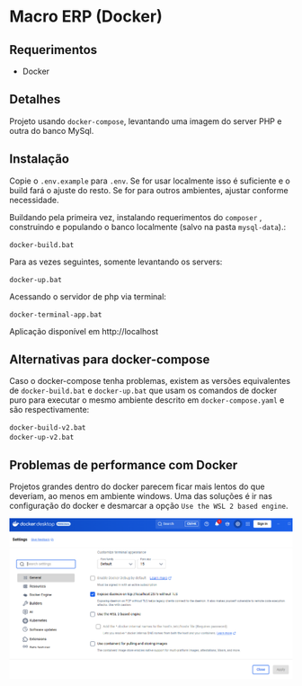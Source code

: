 # Macro ERP (Docker)

## Requerimentos
- Docker

## Detalhes
Projeto usando `docker-compose`, levantando uma imagem do server PHP e outra do banco MySql.

## Instalação

Copie o `.env.example` para `.env`.
Se for usar localmente isso é suficiente e o build fará o ajuste do resto. Se for para outros ambientes, ajustar conforme necessidade.

Buildando pela primeira vez, instalando requerimentos do `composer` , construindo e populando o banco localmente (salvo na pasta `mysql-data`).:

`docker-build.bat`

Para as vezes seguintes, somente levantando os servers:

`docker-up.bat`

Acessando o servidor de php via terminal:

`docker-terminal-app.bat`

Aplicação disponível em http://localhost

## Alternativas para docker-compose
Caso o docker-compose tenha problemas, existem as versões equivalentes de
`docker-build.bat` e `docker-up.bat` que usam os comandos de docker puro para executar o mesmo ambiente descrito em `docker-compose.yaml` e são respectivamente:

`docker-build-v2.bat`<br>`docker-up-v2.bat`

## Problemas de performance com Docker
Projetos grandes dentro do docker parecem ficar mais lentos do que deveriam, ao menos em ambiente windows.
Uma das soluções é ir nas configuração do docker e desmarcar a opção `Use the WSL 2 based engine`.

![alt text](image.png)